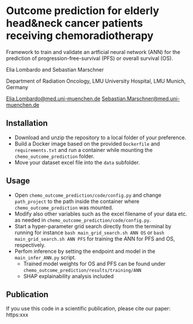 # Outcome prediction for elderly head&neck cancer patients receiving chemoradiotherapy

Framework to train and validate an artficial neural network (ANN) for the prediction of progression-free-survival (PFS) or overall survival (OS).

Elia Lombardo and Sebastian Marschner

Department of Radiation Oncology, LMU University Hospital, LMU Munich, Germany

[Elia.Lombardo@med.uni-muenchen.de](mailto:Elia.Lombardo@med.uni-muenchen.de)
[Sebastian.Marschner@med.uni-muenchen.de](mailto:Sebastian.Marschner@med.uni-muenchen.de)

## Installation

* Download and unzip the repository to a local folder of your preference.
* Build a Docker image based on the provided `Dockerfile` and `requirements.txt` and run a container while mounting the `chemo_outcome_prediction` folder.
* Move your dataset excel file into the `data` subfolder.

## Usage

* Open `chemo_outcome_prediction/code/config.py` and change `path_project` to the path inside the container where `chemo_outcome_prediction` was mounted.
* Modify also other variables such as the excel filename of your data etc. as needed in `chemo_outcome_prediction/code/config.py`.
* Start a hyper-parameter grid search directly from the terminal by running for instance `bash main_grid_search.sh ANN OS` or `bash main_grid_search.sh ANN PFS` for training the ANN for PFS and OS, respectively.
* Perfom inference by setting the endpoint and model in the `main_infer_ANN.py` script. 
	* Trained model weights for OS and PFS can be found under `chemo_outcome_prediction/results/training/ANN`
	* SHAP explainability analysis included 

## Publication
If you use this code in a scientific publication, please cite our paper: 
https:xxx
